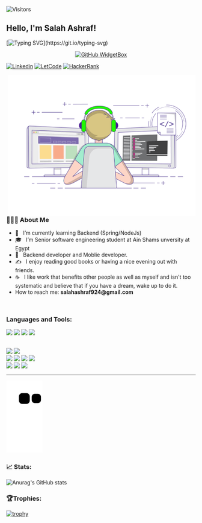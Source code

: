 ![Visitors](https://visitor-badge.laobi.icu/badge?page_id=salahashraf253)
 
<!-- Your title -->
## Hello, I'm Salah Ashraf!

[![Typing SVG](https://readme-typing-svg.herokuapp.com?font=comfortaa&color=016EEA&size=24&width=500&lines=Egyption+Software+Engineer;Backend-Developer+;Mobile-Developer;Nice+to+meet+you...)](https://git.io/typing-svg)


<p align="center">
  <a href="https://github.com/salahashraf253/github-widgetbox">
    <img width="70%" height="70%" src="https://github-widgetbox.vercel.app/api/profile?username=salahashraf253&data=followers,repositories,stars,commits" alt="GitHub WidgetBox" />
  </a>
</p>

[![Linkedin](https://img.shields.io/badge/-LinkedIn-blue?style=flat&logo=Linkedin&logoColor=white)](https://www.linkedin.com/in/salah-ashraf/)
[![LetCode](https://img.shields.io/badge/-LeetCode-green?style=flat&logo=LeetCode&logoColor=white)](https://leetcode.com/Salah_Ashraf/)
[![HackerRank](https://img.shields.io/badge/-HackerRank-green?style=flat&logo=HackerRank&logoColor=white)](https://www.hackerrank.com/salahashraf924)

<img align="right" alt="GIF" src="https://raw.githubusercontent.com/devSouvik/devSouvik/master/gif3.gif" width="500"/>

<h3> 👨🏻‍💻 About Me </h3>

- 🔭 &nbsp; I’m currently learning Backend (Spring/NodeJs)
- 🎓 &nbsp; I’m Senior software engineering student at Ain Shams unversity at Egypt
- 💼 &nbsp; Backend developer and Moblie developer.
- ✍️ &nbsp; I enjoy reading good books or having a nice evening out with friends.
- ☕ &nbsp; I like work that benefits other people as well as myself and isn't too systematic and believe that if you have a dream, wake up to do it.
- How to reach me: __salahashraf924@gmail.com__
&nbsp;
<br>


### Languages and Tools: 


<p>
  <code><img width="15%" src="https://www.vectorlogo.zone/logos/java/java-ar21.svg"></code>
  <code><img width="15%" src="https://www.vectorlogo.zone/logos/dotnet/dotnet-horizontal.svg"></code>
  <code><img width="15%" src="https://www.vectorlogo.zone/logos/javascript/javascript-ar21.svg"></code>
  <code><img width="15%" src="https://www.vectorlogo.zone/logos/python/python-ar21.svg"></code>

  
>
 
  <br />
  <code><img width="15%" src="https://www.vectorlogo.zone/logos/nodejs/nodejs-ar21.svg"></code>
  <code><img width="15%" src="https://www.vectorlogo.zone/logos/springio/springio-ar21.svg"></code>

<br />
  <code><img width="15%" src="https://www.vectorlogo.zone/logos/android/android-ar21.svg"></code>
  <code><img width="15%" src="https://www.vectorlogo.zone/logos/firebase/firebase-ar21.svg"></code>
  <code><img width="15%" src="https://www.vectorlogo.zone/logos/w3c_xml/w3c_xml-ar21.svg"></code>
  <code><img width="15%" src="https://www.vectorlogo.zone/logos/git-scm/git-scm-ar21.svg"></code>

  <br />
  <code><img width="15%" src="https://www.vectorlogo.zone/logos/mysql/mysql-ar21.svg"></code>
  <code><img width="15%" src="https://www.vectorlogo.zone/logos/mongodb/mongodb-ar21.svg"></code>
  <code><img width="15%" src="https://www.vectorlogo.zone/logos/sqlite/sqlite-ar21.svg"></code>
  

  

 

  
 


</p>

---


 ![Snake animation](https://github.com/MahmoudMehisen/MahmoudMehisen/blob/output/github-contribution-grid-snake.svg)
<br/>


<!-- <img src="https://github-profile-trophy.vercel.app/?username=salahashraf253&row=1&column=5" alt="Salah" />
-->

<h3>📈 Stats: </h3>

![Anurag's GitHub stats](https://github-readme-stats.vercel.app/api?username=salahashraf253&theme=vue&show_icons=true)
<h3>🏆Trophies: </h3> 

[![trophy](https://github-profile-trophy.vercel.app/?username=salahashraf253&theme=vue)](https://github.com/ryo-ma/github-profile-trophy)
